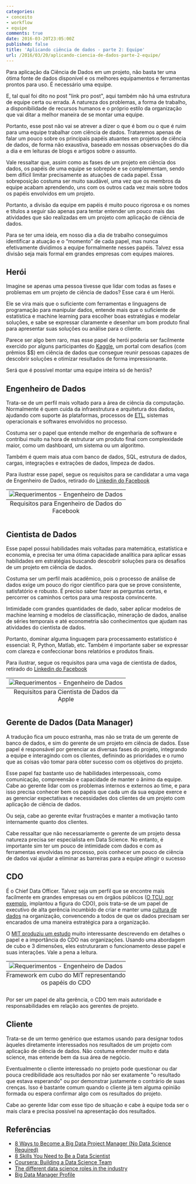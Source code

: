 ```yaml
---
categories:
- conceito
- workflow
- equipe
comments: true
date: 2016-03-20T23:05:00Z
published: false
title: 'Aplicando ciência de dados - parte 2: Equipe'
url: /2016/03/20/aplicando-ciencia-de-dados-parte-2-equipe/
---
```


Para aplicação da Ciência de Dados em um projeto, não basta ter uma ótima fonte de dados disponível e os melhores equipamentos e ferramentas prontos para uso. É necessário uma equipe.

<!-- More -->


E, tal qual foi dito no post "link pro post", aqui também não há uma estrutura de equipe certa ou errada. A natureza dos problemas, a forma de trabalho, a disponibilidade de recursos humanos e o próprio estilo da organização que vai ditar a melhor maneira de se montar uma equipe.


Portanto, esse post não vai se atrever a dizer o que é bom ou o que é ruim para uma equipe trabalhar com ciência de dados. Trataremos apenas de falar um pouco sobre os principais papéis atuantes em projetos de ciência de dados, de forma não exaustiva, baseado em nossas observações do dia a dia e em leituras de blogs e artigos sobre o assunto. 


Vale ressaltar que, assim como as fases de um projeto em ciência dos dados, os papéis de uma equipe se sobrepõe e se complementam, sendo bem difícil limitar precisamente as atuações de cada papel. Essa sobreposição costuma ser muito saudável, uma vez que os membros da equipe acabam aprendendo, uns com os outros cada vez mais sobre todos os papéis envolvidos em um projeto.


Portanto, a divisão da equipe em papéis é muito pouco rigorosa e os nomes e títulos a seguir são apenas para tentar entender um pouco mais das atividades que são realizadas em um projeto com aplicação de ciência de dados.


Para se ter uma ideia, em nosso dia a dia de trabalho conseguimos identificar a atuação e o “momento” de cada papel, mas nunca efetivamente dividimos a equipe formalmente nesses papéis. Talvez essa divisão seja mais formal em grandes empresas com equipes maiores.


## Herói 


Imagine se apenas uma pessoa tivesse que lidar com todas as fases e problemas em um projeto de ciência de dados? Esse cara é um Herói.


Ele se vira mais que o suficiente com ferramentas e linguagens de programação para manipular dados, entende mais que o suficiente de estatística e machine learning para escolher boas estratégias e modelar soluções, e sabe se expressar claramente e desenhar um bom produto final para apresentar suas soluções ou análise para o cliente.


Parece ser algo bem raro, mas esse papel de herói poderia ser facilmente exercido por alguns participantes do [Kaggle](https://www.kaggle.com/), um portal com desafios (com prêmios $$) em ciência de dados que consegue reunir pessoas capazes de descobrir soluções e otimizar resultados de forma impressionante.


Será que é possível montar uma equipe inteira só de heróis?


## Engenheiro de Dados


Trata-se de um perfil mais voltado para a área de ciência da computação. Normalmente é quem cuida da infraestrutura e arquitetura dos dados, ajudando com suporte às plataformas, processos de [ETL](https://pt.wikipedia.org/wiki/Extract,_transform,_load), sistemas operacionais e softwares envolvidos no processo. 


Costuma ser o papel que entende melhor de engenharia de software e contribui muito na hora de estruturar um produto final com complexidade maior, como um dashboard, um sistema ou um algoritmo.


Também é quem mais atua com banco de dados, SQL, estrutura de dados, cargas, integrações e extrações de dados, limpeza de dados.


Para ilustrar esse papel, segue os requisitos para se candidatar a uma vaga de Engenheiro de Dados, retirado do [Linkedin do Facebook](https://www.linkedin.com/jobs2/view/108924276?trk=job_view_browse_map)

<table class="image">
<caption align="bottom">Requisitos para Engenheiro de Dados do Facebook</caption>
<tr><td><img src="/images/img_data_engineer_facebook.png" alt="Requerimentos - Engenheiro de Dados"/></td></tr>
</table>

## Cientista de Dados


Esse papel possui habilidades mais voltadas para matemática, estatística e economia, e precisa ter uma ótima capacidade analítica para aplicar essas habilidades em estratégias buscando descobrir soluções para os desafios de um projeto em ciência de dados.


Costuma ser um perfil mais acadêmico, pois o processo de análise de dados exige um pouco do rigor científico para que se prove consistente, satisfatório e robusto. É preciso saber fazer as perguntas certas, e percorrer os caminhos certos para uma resposta convincente.


Intimidade com grandes quantidades de dado, saber aplicar modelos de machine learning e modelos de classificação, mineração de dados, analise de séries temporais e até econometria são conhecimentos que ajudam nas atividades do cientista de dados.


Portanto, dominar alguma linguagem para processamento estatístico é essencial: R, Python, Matlab, etc. Também é importante saber se expressar com clareza e confeccionar bons relatórios e produtos finais.


Para ilustrar, segue os requisitos para uma vaga de cientista de dados, retirado do [Linkedin do Facebook](https://www.linkedin.com/jobs2/view/104818439)
<table class="image">
<caption align="bottom">Requisitos para Cientista de Dados da Apple</caption>
<tr><td><img src="/images/img_data_scientist_apple.png" alt="Requerimentos - Engenheiro de Dados"/></td></tr>
</table>


## Gerente de Dados (Data Manager)


A tradução fica um pouco estranha, mas não se trata de um gerente de banco de dados, e sim do gerente de um projeto em ciência de dados. Esse papel é responsável por gerenciar as diversas fases do projeto, integrando a equipe e interagindo com os clientes, definindo as prioridades e o rumo que as coisas vão tomar para obter sucesso com os objetivos do projeto. 


Esse papel faz bastante uso de habilidades interpessoais, como comunicação, compreensão e capacidade de manter o ânimo da equipe. Cabe ao gerente lidar com os problemas internos e externos ao time, e para isso precisa conhecer bem os papéis que cada um da sua equipe exerce e as gerenciar expectativas e necessidades dos clientes de um projeto com aplicação de ciência de dados.


Ou seja, cabe ao gerente evitar frustrações e manter a motivação tanto internamente quanto dos clientes.


Cabe ressaltar que não necessariamente o gerente de um projeto dessa natureza precisa ser especialista em Data Science. No entanto, é importante sim ter um pouco de intimidade com dados e com as ferramentas envolvidas no processo, pois conhecer um pouco de ciência de dados vai ajudar a eliminar as barreiras para a equipe atingir o sucesso


## CDO


É o Chief Data Officer. Talvez seja um perfil que se encontre mais facilmente em grandes empresas ou em órgãos públicos ([O TCU, por exemplo](http://pt.slideshare.net/tcuoficial/painel-00-01-wesley-apresentao-br100), implantou a figura do CDO), pois trata-se de um papel de executivo de alta gerência incumbido de criar e manter uma [cultura de dados](http://www.cognizant.com/InsightsWhitepapers/how-to-create-a-data-culture-codex1408.pdf) na organização, convencendo a todos de que os dados precisam ser encarados de uma maneira estratégica para a organização.


O [MIT produziu um estudo](http://www.mitcdoiq.org/wp-content/uploads/2014/01/Lee-et-al.-A-Cubic-Framework-for-the-CDO-MISQE-Forthcoming-2014-copy.pdf) muito interessante descrevendo em detalhes o papel e a importância do CDO nas organizações. Usando uma abordagem de cubo e 3 dimensões, eles estruturaram o funcionamento desse papel e suas interações. Vale a pena a leitura.


<table class="image">
<caption align="bottom">Framework em cubo do MIT representando os papéis do CDO</caption>
<tr><td><img src="/images/img_cdo_mit.png" alt="Requerimentos - Engenheiro de Dados"/></td></tr>
</table>


Por ser um papel de alta gerência, o CDO tem mais autoridade e responsabilidades em relação aos gerentes de projeto. 



## Cliente


Trata-se de um termo genérico que estamos usando para designar todos àqueles diretamente interessados nos resultados de um projeto com aplicação de ciência de dados. Não costuma entender muito e data science, mas entende bem da sua área de negócio.


Eventualmente o cliente interessado no projeto pode questionar ou dar pouca credibilidade aos resultados por não ser exatamente "o resultado que estava esperando" ou por demonstrar justamente o contrário de suas crenças. Isso é bastante comum quando o cliente já tem alguma opinião formada ou espera confirmar algo com os resultados do projeto.


Cabe ao gerente lidar com esse tipo de situação e cabe à equipe toda ser o mais clara e precisa possível na apresentação dos resultados. 


## Referências


- [8 Ways to Become a Big Data Project Manager (No Data Science Required)](https://www.liquidplanner.com/blog/8-ways-to-become-a-big-data-project-manager-no-data-science-required/)
- [8 Skills You Need to Be a Data Scientist](http://blog.udacity.com/2014/11/data-science-job-skills.html)
- [Coursera: Building a Data Science Team](https://www.coursera.org/learn/build-data-science-team)
- [The different data science roles in the industry](http://www.kdnuggets.com/2015/11/different-data-science-roles-industry.html)
- [Big Data Manager Profile](https://datafloq.com/read/job-description-big-data-manager/200)
